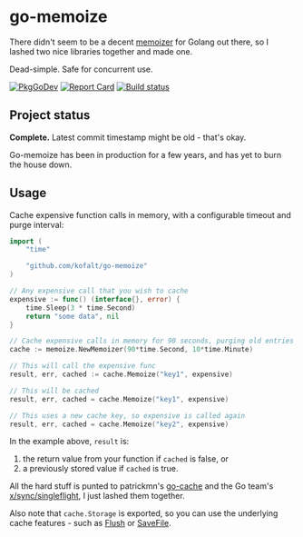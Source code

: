 # go-memoize

There didn't seem to be a decent [memoizer](https://wikipedia.org/wiki/Memoization) for Golang out there, so I lashed two nice libraries together and made one.

Dead-simple. Safe for concurrent use.

[![PkgGoDev](https://pkg.go.dev/badge/github.com/kofalt/go-memoize)](https://pkg.go.dev/github.com/kofalt/go-memoize)
[![Report Card](https://goreportcard.com/badge/github.com/kofalt/go-memoize)](https://goreportcard.com/report/github.com/kofalt/go-memoize)
[![Build status](https://github.com/kofalt/go-memoize/workflows/Go/badge.svg)](https://github.com/kofalt/go-memoize/actions)

## Project status

**Complete.** Latest commit timestamp might be old - that's okay.

Go-memoize has been in production for a few years, and has yet to burn the house down.

## Usage

Cache expensive function calls in memory, with a configurable timeout and purge interval:

```go
import (
	"time"

	"github.com/kofalt/go-memoize"
)

// Any expensive call that you wish to cache
expensive := func() (interface{}, error) {
	time.Sleep(3 * time.Second)
	return "some data", nil
}

// Cache expensive calls in memory for 90 seconds, purging old entries every 10 minutes.
cache := memoize.NewMemoizer(90*time.Second, 10*time.Minute)

// This will call the expensive func
result, err, cached := cache.Memoize("key1", expensive)

// This will be cached
result, err, cached = cache.Memoize("key1", expensive)

// This uses a new cache key, so expensive is called again
result, err, cached = cache.Memoize("key2", expensive)
```

In the example above, `result` is:
1. the return value from your function if `cached` is false, or
1. a previously stored value if `cached` is true.

All the hard stuff is punted to patrickmn's [go-cache](https://github.com/patrickmn/go-cache) and the Go team's [x/sync/singleflight](https://github.com/golang/sync), I just lashed them together.

Also note that `cache.Storage` is exported, so you can use the underlying cache features - such as [Flush](https://godoc.org/github.com/patrickmn/go-cache#Cache.Flush) or [SaveFile](https://godoc.org/github.com/patrickmn/go-cache#Cache.SaveFile).
